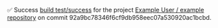 :white_check_mark: Success [build test/success](http://gitlab.example.com/root/example-repository/builds/131) for the project [Example User / example repository](http://gitlab.example.com/root/example-repository) on commit 92a9bc78346f6cf9db958eec07a530920ac1bcbd.